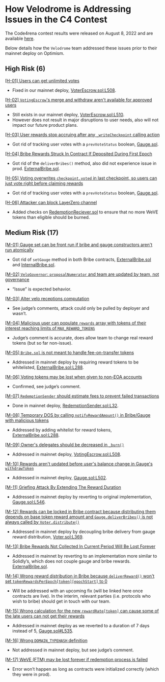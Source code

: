 # How Velodrome is Addressing Issues in the C4 Contest

The Code4rena contest results were released on August 8, 2022 and are available [here](https://code4rena.com/reports/2022-05-velodrome/).

Below details how the `Velodrome` team addressed these issues prior to their mainnet deploy on Optimism.

## High Risk (6)

[[H-01] Users can get unlimited votes](https://github.com/code-423n4/2022-05-velodrome-findings/issues/129)

- Fixed in our mainnet deploy, [VoterEscrow.sol:L508](https://github.com/velodrome-finance/contracts/blob/master/contracts/VotingEscrow.sol#L508).

[[H-02] `VotingEscrow`'s merge and withdraw aren't available for approved users](https://github.com/code-423n4/2022-05-velodrome-findings/issues/66)

- Still exists in our mainnet deploy, [VoterEscrow.sol:L510](https://github.com/velodrome-finance/contracts/blob/master/contracts/VotingEscrow.sol#L510).
- However does not result in major disruptions to user needs, also will not impact our future product plans.

[[H-03] User rewards stop accruing after any `_writeCheckpoint` calling action](https://github.com/code-423n4/2022-05-velodrome-findings/issues/59)

- Got rid of tracking user votes with a `prevVoteStatus` boolean, [Gauge.sol](https://github.com/velodrome-finance/contracts/blob/master/contracts/Gauge.sol).

[[H-04] Bribe Rewards Struck In Contract If Deposited During First Epoch](https://github.com/code-423n4/2022-05-velodrome-findings/issues/168)

- Got rid of the `deliverBribes()` method, also did not experience issue in prod. [ExternalBribe.sol](https://github.com/velodrome-finance/contracts/blob/master/contracts/ExternalBribe.sol).

[[H-05] Voting overwrites `checkpoint.voted` in last checkpoint, so users can just vote right before claiming rewards](https://github.com/code-423n4/2022-05-velodrome-findings/issues/206)

- Got rid of tracking user votes with a `prevVoteStatus` boolean, [Gauge.sol](https://github.com/velodrome-finance/contracts/blob/master/contracts/Gauge.sol).

[[H-06] Attacker can block LayerZero channel](https://github.com/code-423n4/2022-05-velodrome-findings/issues/83)

- Added checks on [RedemptionReciever.sol](https://github.com/velodrome-finance/contracts/blob/master/contracts/redeem/RedemptionSender.sol) to ensure that no more WeVE tokens than eligible should be burned.

## Medium Risk (17)

[[M-01] Gauge set can be front run if bribe and gauge constructors aren't run atomically](https://github.com/code-423n4/2022-05-velodrome-findings/issues/54)

- Got rid of `setGauge` method in both Bribe contracts, [ExternalBribe.sol](https://github.com/velodrome-finance/contracts/blob/master/contracts/ExternalBribe.sol) and [InternalBribe.sol](https://github.com/velodrome-finance/contracts/blob/master/contracts/InternalBribe.sol).

[[M-02] `VeloGovernor`: `proposalNumerator` and team are updated by team, not governance](https://github.com/code-423n4/2022-05-velodrome-findings/issues/28)

- “Issue” is expected behavior.

[[M-03] Alter velo receptions computation](https://github.com/code-423n4/2022-05-velodrome-findings/issues/36)

- See judge’s comments, attack could only be pulled by deployer and wasn’t.

[[M-04] Malicious user can populate `rewards` array with tokens of their interest reaching limits of `MAX_REWARD_TOKENS`](https://github.com/code-423n4/2022-05-velodrome-findings/issues/182)

- Judge’s comment is accurate, does allow team to change real reward tokens (but so far non-issue).

[[M-05] `Bribe.sol` is not meant to handle fee-on-transfer tokens](https://github.com/code-423n4/2022-05-velodrome-findings/issues/222)

- Addressed in mainnet deploy by requiring reward tokens to be whitelisted, [ExternalBribe.sol:L288](https://github.com/velodrome-finance/contracts/blob/master/contracts/ExternalBribe.sol#L288).

[[M-06] Voting tokens may be lost when given to non-EOA accounts](https://github.com/code-423n4/2022-05-velodrome-findings/issues/185)

- Confirmed, see judge’s comment.

[[M-07] `RedemptionSender` should estimate fees to prevent failed transactions](https://github.com/code-423n4/2022-05-velodrome-findings/issues/80)

- Done in mainnet deploy, [RedemptionSender.sol:L32](https://github.com/velodrome-finance/contracts/blob/master/contracts/redeem/RedemptionSender.sol#L32).

[[M-08] Temporary DOS by calling `notifyRewardAmount()` in Bribe/Gauge with malicious tokens](https://github.com/code-423n4/2022-05-velodrome-findings/issues/138)

- Addressed by adding whitelist for reward tokens, [ExternalBribe.sol:L288](https://github.com/velodrome-finance/contracts/blob/master/contracts/ExternalBribe.sol#L288).

[[M-09] Owner's delegates should be decreased in `_burn()`](https://github.com/code-423n4/2022-05-velodrome-findings/issues/153)

- Addressed in mainnet deploy, [VotingEscrow.sol:L508](https://github.com/velodrome-finance/contracts/blob/master/contracts/VotingEscrow.sol#L508).

[[M-10] Rewards aren't updated before user's balance change in Gauge's `withdrawToken`](https://github.com/code-423n4/2022-05-velodrome-findings/issues/50)

- Addressed in mainnet deploy, [Gauge.sol:L502](https://github.com/velodrome-finance/contracts/blob/master/contracts/Gauge.sol#L502).

[[M-11] Griefing Attack By Extending The Reward Duration](https://github.com/code-423n4/2022-05-velodrome-findings/issues/172)

- Addressed in mainnet deploy by reverting to original implementation, [Gauge.sol:L546](https://github.com/velodrome-finance/contracts/blob/master/contracts/Gauge.sol#L546).

[[M-12] Rewards can be locked in Bribe contract because distributing them depends on base token reward amount and `Gauge.deliverBribes()` is not always called by `Voter.distribute()`](https://github.com/code-423n4/2022-05-velodrome-findings/issues/158)

- Addressed in mainnet deploy by decoupling bribe delivery from gauge reward distribution, [Voter.sol:L369](https://github.com/velodrome-finance/contracts/blob/master/contracts/Voter.sol#L369).

[[M-13] Bribe Rewards Not Collected In Current Period Will Be Lost Forever](https://github.com/code-423n4/2022-05-velodrome-findings/issues/171)

- Addressed in mainnet by reverting to an implementation more similar to Solidly’s, which does not couple gauge and bribe rewards. [ExternalBribe.sol](https://github.com/velodrome-finance/contracts/blob/master/contracts/ExternalBribe.sol).

[[M-14] Wrong reward distribution in Bribe because `deliverReward()` won't set `tokenRewardsPerEpoch[token][epochStart]` to 0](https://github.com/code-423n4/2022-05-velodrome-findings/issues/141)

- Will be addressed with an upcoming fix (will be linked here once contracts are live). In the interim, relevant parties (i.e. protocols who wish to bribe) should get in touch with our team.

[[M-15] Wrong calculation for the new `rewardRate[token]` can cause some of the late users can not get their rewards](https://github.com/code-423n4/2022-05-velodrome-findings/issues/186)

- Addressed in mainnet deploy as we reverted to a duration of 7 days instead of 5, [Gauge.sol#L535](https://github.com/velodrome-finance/contracts/blob/master/contracts/Gauge.sol#L535).

[[M-16] Wrong `DOMAIN_TYPEHASH` definition](https://github.com/code-423n4/2022-05-velodrome-findings/issues/114)

- Not addressed in mainnet deploy, but see judge’s comment.

[[M-17] WeVE (FTM) may be lost forever if redemption process is failed](https://github.com/code-423n4/2022-05-velodrome-findings/issues/90)

- Error won’t happen as long as contracts were initialized correctly (which they were in prod).
